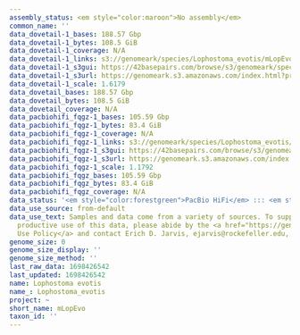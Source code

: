 ```yaml
---
assembly_status: <em style="color:maroon">No assembly</em>
common_name: ''
data_dovetail-1_bases: 188.57 Gbp
data_dovetail-1_bytes: 108.5 GiB
data_dovetail-1_coverage: N/A
data_dovetail-1_links: s3://genomeark/species/Lophostoma_evotis/mLopEvo1/genomic_data/dovetail/<br>
data_dovetail-1_s3gui: https://42basepairs.com/browse/s3/genomeark/species/Lophostoma_evotis/mLopEvo1/genomic_data/dovetail/
data_dovetail-1_s3url: https://genomeark.s3.amazonaws.com/index.html?prefix=species/Lophostoma_evotis/mLopEvo1/genomic_data/dovetail/
data_dovetail-1_scale: 1.6179
data_dovetail_bases: 188.57 Gbp
data_dovetail_bytes: 108.5 GiB
data_dovetail_coverage: N/A
data_pacbiohifi_fqgz-1_bases: 105.59 Gbp
data_pacbiohifi_fqgz-1_bytes: 83.4 GiB
data_pacbiohifi_fqgz-1_coverage: N/A
data_pacbiohifi_fqgz-1_links: s3://genomeark/species/Lophostoma_evotis/mLopEvo1/genomic_data/pacbio_hifi/<br>
data_pacbiohifi_fqgz-1_s3gui: https://42basepairs.com/browse/s3/genomeark/species/Lophostoma_evotis/mLopEvo1/genomic_data/pacbio_hifi/
data_pacbiohifi_fqgz-1_s3url: https://genomeark.s3.amazonaws.com/index.html?prefix=species/Lophostoma_evotis/mLopEvo1/genomic_data/pacbio_hifi/
data_pacbiohifi_fqgz-1_scale: 1.1792
data_pacbiohifi_fqgz_bases: 105.59 Gbp
data_pacbiohifi_fqgz_bytes: 83.4 GiB
data_pacbiohifi_fqgz_coverage: N/A
data_status: '<em style="color:forestgreen">PacBio HiFi</em> ::: <em style="color:forestgreen">Dovetail</em>'
data_use_source: from-default
data_use_text: Samples and data come from a variety of sources. To support fair and
  productive use of this data, please abide by the <a href="https://genome10k.soe.ucsc.edu/data-use-policies/">Data
  Use Policy</a> and contact Erich D. Jarvis, ejarvis@rockefeller.edu, with any questions.
genome_size: 0
genome_size_display: ''
genome_size_method: ''
last_raw_data: 1698426542
last_updated: 1698426542
name: Lophostoma evotis
name_: Lophostoma_evotis
project: ~
short_name: mLopEvo
taxon_id: ''
---
```

